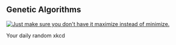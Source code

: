 ## Genetic Algorithms
[![Just make sure you don't have it maximize instead of minimize.](https://imgs.xkcd.com/comics/genetic_algorithms.png)](https://xkcd.com/534/ "Just make sure you don't have it maximize instead of minimize.")

Your daily random xkcd
